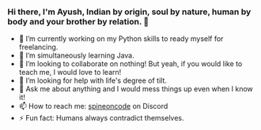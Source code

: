 ### Hi there, I'm Ayush, Indian by origin, soul by nature, human by body and your brother by relation. 👋

- 🔭 I’m currently working on my Python skills to ready myself for freelancing.
- 🌱 I’m simultaneously learning Java.
- 👯 I’m looking to collaborate on nothing! But yeah, if you would like to teach me, I would love to learn!
- 🤔 I’m looking for help with life's degree of tilt.
- 💬 Ask me about anything and I would mess things up even when I know it!
- 📫 How to reach me: [spineoncode](https://discordapp.com/users/1150806619484061756) on Discord
- ⚡ Fun fact: Humans always contradict themselves.
